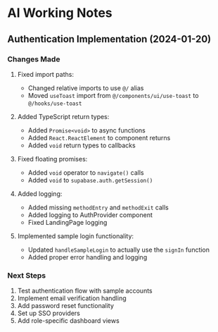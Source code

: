 # AI Working Notes

## Authentication Implementation (2024-01-20)

### Changes Made
1. Fixed import paths:
   - Changed relative imports to use `@/` alias
   - Moved `useToast` import from `@/components/ui/use-toast` to `@/hooks/use-toast`

2. Added TypeScript return types:
   - Added `Promise<void>` to async functions
   - Added `React.ReactElement` to component returns
   - Added `void` return types to callbacks

3. Fixed floating promises:
   - Added `void` operator to `navigate()` calls
   - Added `void` to `supabase.auth.getSession()`

4. Added logging:
   - Added missing `methodEntry` and `methodExit` calls
   - Added logging to AuthProvider component
   - Fixed LandingPage logging

5. Implemented sample login functionality:
   - Updated `handleSampleLogin` to actually use the `signIn` function
   - Added proper error handling and logging

### Next Steps
1. Test authentication flow with sample accounts
2. Implement email verification handling
3. Add password reset functionality
4. Set up SSO providers
5. Add role-specific dashboard views 